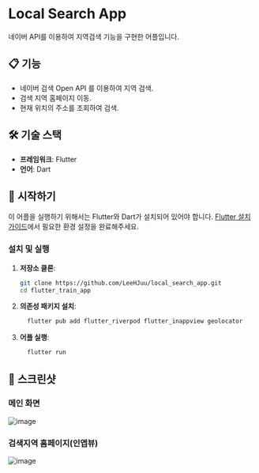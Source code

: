 # Local Search App
네이버 API를 이용하여 지역검색 기능을 구현한 어플입니다.

## 📋 기능

- 네이버 검색 Open API 를 이용하여 지역 검색.
- 검색 지역 홈페이지 이동.
- 현재 위치의 주소를 조회하여 검색.


## 🛠️ 기술 스택

- **프레임워크**: Flutter
- **언어**: Dart

## 🚀 시작하기

이 어플을 실행하기 위해서는 Flutter와 Dart가 설치되어 있어야 합니다. [Flutter 설치 가이드](https://flutter.dev/docs/get-started/install)에서 필요한 환경 설정을 완료해주세요.

### 설치 및 실행

1. **저장소 클론**:
   ```bash
   git clone https://github.com/LeeHJuu/local_search_app.git
   cd flutter_train_app
2.  **의존성 패키지 설치**:
    ```bash 
      flutter pub add flutter_riverpod flutter_inappview geolocator
3.  **어플 실행**:
    ```bash 
      flutter run
## 📸 스크린샷

### 메인 화면
![image](https://github.com/user-attachments/assets/9842d26a-45bf-45b5-a768-37ab88d66952)
### 검색지역 홈페이지(인앱뷰)
![image](https://github.com/user-attachments/assets/593ca549-5032-4d21-a2b3-1a42362452c9)

